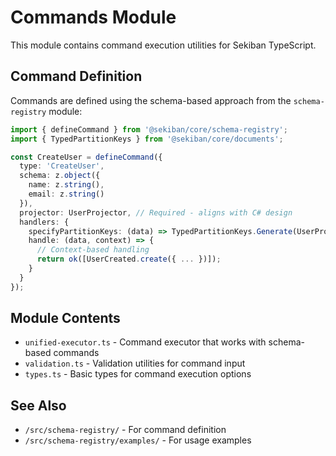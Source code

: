 # Commands Module

This module contains command execution utilities for Sekiban TypeScript.

## Command Definition

Commands are defined using the schema-based approach from the `schema-registry` module:

```typescript
import { defineCommand } from '@sekiban/core/schema-registry';
import { TypedPartitionKeys } from '@sekiban/core/documents';

const CreateUser = defineCommand({
  type: 'CreateUser',
  schema: z.object({
    name: z.string(),
    email: z.string()
  }),
  projector: UserProjector, // Required - aligns with C# design
  handlers: {
    specifyPartitionKeys: (data) => TypedPartitionKeys.Generate(UserProjector),
    handle: (data, context) => {
      // Context-based handling
      return ok([UserCreated.create({ ... })]);
    }
  }
});
```

## Module Contents

- `unified-executor.ts` - Command executor that works with schema-based commands
- `validation.ts` - Validation utilities for command input
- `types.ts` - Basic types for command execution options

## See Also

- `/src/schema-registry/` - For command definition
- `/src/schema-registry/examples/` - For usage examples